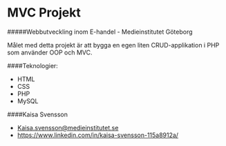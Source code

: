 # MVC Projekt


#####Webbutveckling inom E-handel - Medieinstitutet Göteborg

Målet med detta projekt är att bygga en egen liten CRUD-applikation i 
PHP som använder OOP och MVC.

####Teknologier:
- HTML
- CSS
- PHP
- MySQL


####Kaisa Svensson
- Kaisa.svensson@medieinstitutet.se
- https://www.linkedin.com/in/kaisa-svensson-115a8912a/


